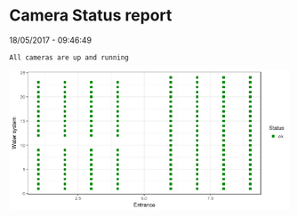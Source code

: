 Camera Status report
================
18/05/2017 - 09:46:49

    All cameras are up and running

![](camreport_files/figure-markdown_github/unnamed-chunk-2-1.png)
